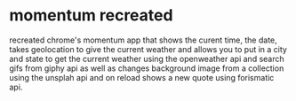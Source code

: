 # momentum recreated


recreated chrome's momentum app that shows the curent time, the date, takes geolocation to give the current weather and allows you to put in a city and state to get the current weather using the openweather api and search gifs from giphy api as well as changes background image from a collection using the unsplah api and on reload shows a new quote using forismatic api.
